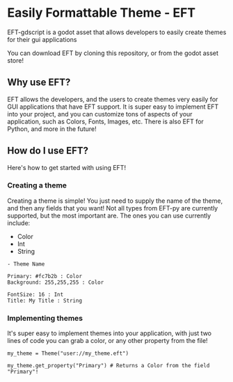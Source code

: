 # Easily Formattable Theme - EFT

EFT-gdscript is a godot asset that allows developers to easily create themes for their gui applications

You can download EFT by cloning this repository, or from the godot asset store!

## Why use EFT?

EFT allows the developers, and the users to create themes very easily for GUI applications that have EFT support. It is super easy to implement EFT into your project, and you can customize tons of aspects of your application, such as Colors, Fonts, Images, etc. There is also EFT for Python, and more in the future!

## How do I use EFT?

Here's how to get started with using EFT!

### Creating a theme

Creating a theme is simple! You just need to supply the name of the theme, and then any fields that you want! Not all types from EFT-py are currently supported, but the most important are. The ones you can use currently include:
- Color
- Int
- String
```eft
- Theme Name

Primary: #fc7b2b : Color
Background: 255,255,255 : Color

FontSize: 16 : Int
Title: My Title : String
```

### Implementing themes
It's super easy to implement themes into your application, with just two lines of code you can grab a color, or any other property from the file!
```gdscript
my_theme = Theme("user://my_theme.eft")

my_theme.get_property("Primary") # Returns a Color from the field "Primary"!
```
